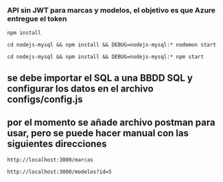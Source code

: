 ### API sin JWT para marcas y modelos, el objetivo es que Azure entregue el token

```
npm install
```

```
cd nodejs-mysql && npm install && DEBUG=nodejs-mysql:* nodemon start
```

```
cd nodejs-mysql && npm install && DEBUG=nodejs-mysql:* npm start
```

## se debe importar el SQL a una BBDD SQL y configurar los datos en el archivo configs/config.js

## por el momento se añade archivo postman para usar, pero se puede hacer manual con las siguientes direcciones

```
http://localhost:3000/marcas
```
```
http://localhost:3000/modelos?id=5
```

